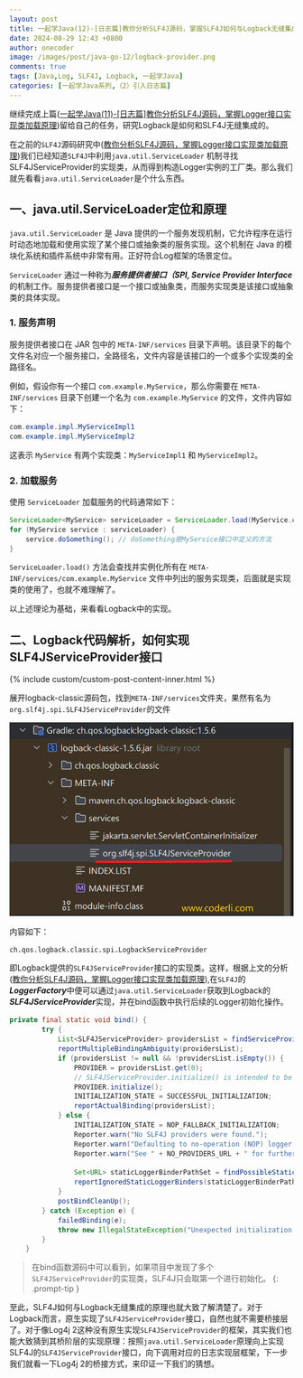 ```yaml
---
layout: post
title: 一起学Java(12)-[日志篇]教你分析SLF4J源码，掌握SLF4J如何与Logback无缝集成的原理
date: 2024-08-29 12:43 +0800
author: onecoder
image: /images/post/java-go-12/logback-provider.png
comments: true
tags: [Java,Log, SLF4J, Logback, 一起学Java]
categories: [一起学Java系列,（2）引入日志篇]
---
```

继续完成上篇([一起学Java(11)-[日志篇]教你分析SLF4J源码，掌握Logger接口实现类加载原理](https://www.coderli.com/java-go-11-import-log-three/))留给自己的任务，研究Logback是如何和SLF4J无缝集成的。

<!--more-->

在之前的`SLF4J`源码研究中([教你分析SLF4J源码，掌握Logger接口实现类加载原理](https://www.coderli.com/java-go-11-import-log-three/))我们已经知道`SLF4J`中利用`java.util.ServiceLoader` 机制寻找SLF4JServiceProvider的实现类，从而得到构造Logger实例的工厂类。那么我们就先看看`java.util.ServiceLoader`是个什么东西。

## 一、java.util.ServiceLoader定位和原理

`java.util.ServiceLoader` 是 Java 提供的一个服务发现机制，它允许程序在运行时动态地加载和使用实现了某个接口或抽象类的服务实现。这个机制在 Java 的模块化系统和插件系统中非常有用。正好符合Log框架的场景定位。

`ServiceLoader` 通过一种称为***服务提供者接口（SPI, Service Provider Interface***的机制工作。服务提供者接口是一个接口或抽象类，而服务实现类是该接口或抽象类的具体实现。

### 1. **服务声明**

服务提供者接口在 JAR 包中的 `META-INF/services` 目录下声明。该目录下的每个文件名对应一个服务接口，全路径名，文件内容是该接口的一个或多个实现类的全路径名。

例如，假设你有一个接口 `com.example.MyService`，那么你需要在 `META-INF/services` 目录下创建一个名为 `com.example.MyService` 的文件，文件内容如下：

```java
com.example.impl.MyServiceImpl1
com.example.impl.MyServiceImpl2
```

这表示 `MyService` 有两个实现类：`MyServiceImpl1` 和 `MyServiceImpl2`。

### 2. **加载服务**

使用 `ServiceLoader` 加载服务的代码通常如下：

```java
ServiceLoader<MyService> serviceLoader = ServiceLoader.load(MyService.class);
for (MyService service : serviceLoader) {
    service.doSomething(); // doSomething是MyService接口中定义的方法
}
```

`ServiceLoader.load()` 方法会查找并实例化所有在 `META-INF/services/com.example.MyService` 文件中列出的服务实现类，后面就是实现类的使用了，也就不难理解了。

以上述理论为基础，来看看Logback中的实现。

## 二、Logback代码解析，如何实现SLF4JServiceProvider接口

{% include custom/custom-post-content-inner.html %}

展开logback-classic源码包，找到`META-INF/services`文件夹，果然有名为`org.slf4j.spi.SLF4JServiceProvider`的文件

![logback-classic中META-INF/services目录下的文件](/images/post/java-go-12/logback-provider.png)

内容如下：

```plaintext
ch.qos.logback.classic.spi.LogbackServiceProvider
```

即Logback提供的`SLF4JServiceProvider`接口的实现类。这样，根据上文的分析([教你分析SLF4J源码，掌握Logger接口实现类加载原理](https://www.coderli.com/java-go-11-import-log-three/)),在`SLF4J`的***LoggerFactory***中便可以通过`java.util.ServiceLoader`获取到Logback的***SLF4JServiceProvider***实现，并在bind函数中执行后续的Logger初始化操作。

```java
private final static void bind() {
        try {
            List<SLF4JServiceProvider> providersList = findServiceProviders();
            reportMultipleBindingAmbiguity(providersList);
            if (providersList != null && !providersList.isEmpty()) {
                PROVIDER = providersList.get(0);
                // SLF4JServiceProvider.initialize() is intended to be called here and nowhere else.
                PROVIDER.initialize();
                INITIALIZATION_STATE = SUCCESSFUL_INITIALIZATION;
                reportActualBinding(providersList);
            } else {
                INITIALIZATION_STATE = NOP_FALLBACK_INITIALIZATION;
                Reporter.warn("No SLF4J providers were found.");
                Reporter.warn("Defaulting to no-operation (NOP) logger implementation");
                Reporter.warn("See " + NO_PROVIDERS_URL + " for further details.");

                Set<URL> staticLoggerBinderPathSet = findPossibleStaticLoggerBinderPathSet();
                reportIgnoredStaticLoggerBinders(staticLoggerBinderPathSet);
            }
            postBindCleanUp();
        } catch (Exception e) {
            failedBinding(e);
            throw new IllegalStateException("Unexpected initialization failure", e);
        }
    }
```

> 在bind函数源码中可以看到，如果项目中发现了多个`SLF4JServiceProvider`的实现类，SLF4J只会取第一个进行初始化。
{: .prompt-tip }

至此，SLF4J如何与Logback无缝集成的原理也就大致了解清楚了。对于Logback而言，原生实现了`SLF4JServiceProvider`接口，自然也就不需要桥接层了。对于像Log4j 2这种没有原生实现`SLF4JServiceProvider`的框架，其实我们也能大致猜到其桥阶层的实现原理：按照`java.util.ServiceLoader`原理向上实现SLF4J的`SLF4JServiceProvider`接口，向下调用对应的日志实现层框架，下一步我们就看一下Log4j 2的桥接方式，来印证一下我们的猜想。

